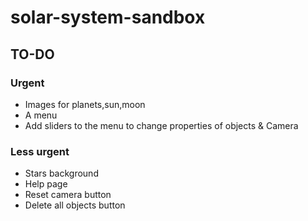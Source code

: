 # solar-system-sandbox

## TO-DO

### Urgent
- Images for planets,sun,moon
- A menu
- Add sliders to the menu to change properties of objects & Camera
### Less urgent
- Stars background
- Help page
- Reset camera button
- Delete all objects button
